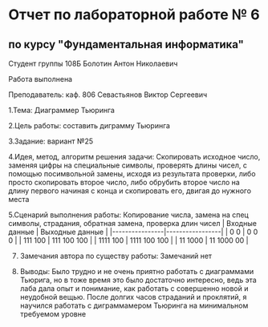 # Отчет по лабораторной работе № 6
## по курсу "Фундаментальная информатика"

Студент группы 108Б Болотин Антон Николаевич

Работа выполнена

Преподаватель: каф. 806 Севастьянов Виктор Сергеевич

1.Тема: Диаграммер Тьюринга

2.Цель работы: составить диграмму Тьюринга

З.3адание: вариант №25

4.Идея, метод, алгоритм решения задачи: 
Скопировать исходное число, заменяя цифры на специальные символы, проверять длины чисел, с помощью посимвольной замены, исходя из результата проверки, либо просто скопировать второе число, либо обрубить второе число на длину первого начиная с конца и скопировать его, двигая до нужного места

5.Сценарий выполнения работы:
Копирование числа, замена на спец символы, страдания, обратная замена, проверка длин чисел
| Входные данные | Выходные данные |
|----------------|-----------------|
| 0 0            | 0 0 0           | 
| 111 100        | 111 100 100     |
| 1111 100       | 1111 100 100    |
| 11 1000        | 11 1000 00      |



7. Замечания автора по существу работы: 
Замечаний нет

8. Выводы:
Было трудно и не очень приятно работать с диаграммами Тьюрига, но в тоже время это было достаточно интересно, ведь эта лаба дала опыт и понимание, как работать с совершенно новой и неудобной вещью. После долгих часов страданий и проклятий, я научился работать с диграммамером Тьюринга на минимальном требуемом уровне
